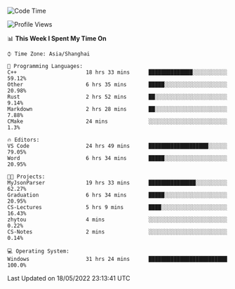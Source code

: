 <!--START_SECTION:waka-->
![Code Time](http://img.shields.io/badge/Code%20Time-31%20hrs%2024%20mins-blue)

![Profile Views](http://img.shields.io/badge/Profile%20Views-81-blue)

📊 **This Week I Spent My Time On** 

```text
⌚︎ Time Zone: Asia/Shanghai

💬 Programming Languages: 
C++                      18 hrs 33 mins      ██████████████░░░░░░░░░░░   59.12% 
Other                    6 hrs 35 mins       █████░░░░░░░░░░░░░░░░░░░░   20.98% 
Rust                     2 hrs 52 mins       ██░░░░░░░░░░░░░░░░░░░░░░░   9.14% 
Markdown                 2 hrs 28 mins       ██░░░░░░░░░░░░░░░░░░░░░░░   7.88% 
CMake                    24 mins             ░░░░░░░░░░░░░░░░░░░░░░░░░   1.3%

🔥 Editors: 
VS Code                  24 hrs 49 mins      ███████████████████░░░░░░   79.05% 
Word                     6 hrs 34 mins       █████░░░░░░░░░░░░░░░░░░░░   20.95%

🐱‍💻 Projects: 
MyJsonParser             19 hrs 33 mins      ███████████████░░░░░░░░░░   62.27% 
Graduation               6 hrs 34 mins       █████░░░░░░░░░░░░░░░░░░░░   20.95% 
CS-Lectures              5 hrs 9 mins        ████░░░░░░░░░░░░░░░░░░░░░   16.43% 
zhytou                   4 mins              ░░░░░░░░░░░░░░░░░░░░░░░░░   0.22% 
CS-Notes                 2 mins              ░░░░░░░░░░░░░░░░░░░░░░░░░   0.14%

💻 Operating System: 
Windows                  31 hrs 24 mins      █████████████████████████   100.0%

```


 Last Updated on 18/05/2022 23:13:41 UTC
<!--END_SECTION:waka-->